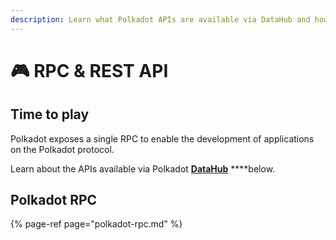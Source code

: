 ```yaml
---
description: Learn what Polkadot APIs are available via DataHub and how to use them
---
```


# 🎮 RPC & REST API

## Time to play

Polkadot exposes a single RPC to enable the development of applications on the Polkadot protocol.

Learn about the APIs available via Polkadot [**DataHub**](https://datahub.figment.io/sign_up?service=polkadot) ****below.

## Polkadot RPC

{% page-ref page="polkadot-rpc.md" %}




